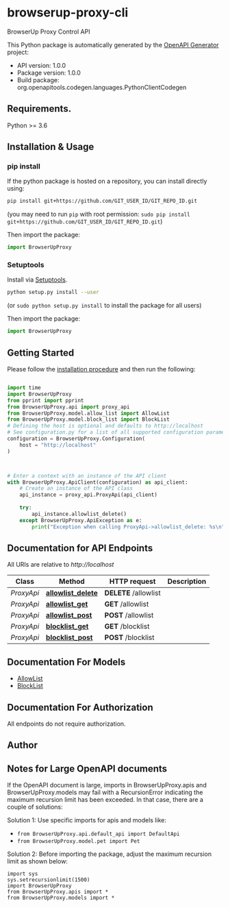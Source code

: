 # browserup-proxy-cli
BrowserUp Proxy Control API

This Python package is automatically generated by the [OpenAPI Generator](https://openapi-generator.tech) project:

- API version: 1.0.0
- Package version: 1.0.0
- Build package: org.openapitools.codegen.languages.PythonClientCodegen

## Requirements.

Python >= 3.6

## Installation & Usage
### pip install

If the python package is hosted on a repository, you can install directly using:

```sh
pip install git+https://github.com/GIT_USER_ID/GIT_REPO_ID.git
```
(you may need to run `pip` with root permission: `sudo pip install git+https://github.com/GIT_USER_ID/GIT_REPO_ID.git`)

Then import the package:
```python
import BrowserUpProxy
```

### Setuptools

Install via [Setuptools](http://pypi.python.org/pypi/setuptools).

```sh
python setup.py install --user
```
(or `sudo python setup.py install` to install the package for all users)

Then import the package:
```python
import BrowserUpProxy
```

## Getting Started

Please follow the [installation procedure](#installation--usage) and then run the following:

```python

import time
import BrowserUpProxy
from pprint import pprint
from BrowserUpProxy.api import proxy_api
from BrowserUpProxy.model.allow_list import AllowList
from BrowserUpProxy.model.block_list import BlockList
# Defining the host is optional and defaults to http://localhost
# See configuration.py for a list of all supported configuration parameters.
configuration = BrowserUpProxy.Configuration(
    host = "http://localhost"
)



# Enter a context with an instance of the API client
with BrowserUpProxy.ApiClient(configuration) as api_client:
    # Create an instance of the API class
    api_instance = proxy_api.ProxyApi(api_client)
    
    try:
        api_instance.allowlist_delete()
    except BrowserUpProxy.ApiException as e:
        print("Exception when calling ProxyApi->allowlist_delete: %s\n" % e)
```

## Documentation for API Endpoints

All URIs are relative to *http://localhost*

Class | Method | HTTP request | Description
------------ | ------------- | ------------- | -------------
*ProxyApi* | [**allowlist_delete**](docs/ProxyApi.md#allowlist_delete) | **DELETE** /allowlist | 
*ProxyApi* | [**allowlist_get**](docs/ProxyApi.md#allowlist_get) | **GET** /allowlist | 
*ProxyApi* | [**allowlist_post**](docs/ProxyApi.md#allowlist_post) | **POST** /allowlist | 
*ProxyApi* | [**blocklist_get**](docs/ProxyApi.md#blocklist_get) | **GET** /blocklist | 
*ProxyApi* | [**blocklist_post**](docs/ProxyApi.md#blocklist_post) | **POST** /blocklist | 


## Documentation For Models

 - [AllowList](docs/AllowList.md)
 - [BlockList](docs/BlockList.md)


## Documentation For Authorization

 All endpoints do not require authorization.

## Author




## Notes for Large OpenAPI documents
If the OpenAPI document is large, imports in BrowserUpProxy.apis and BrowserUpProxy.models may fail with a
RecursionError indicating the maximum recursion limit has been exceeded. In that case, there are a couple of solutions:

Solution 1:
Use specific imports for apis and models like:
- `from BrowserUpProxy.api.default_api import DefaultApi`
- `from BrowserUpProxy.model.pet import Pet`

Solution 2:
Before importing the package, adjust the maximum recursion limit as shown below:
```
import sys
sys.setrecursionlimit(1500)
import BrowserUpProxy
from BrowserUpProxy.apis import *
from BrowserUpProxy.models import *
```

